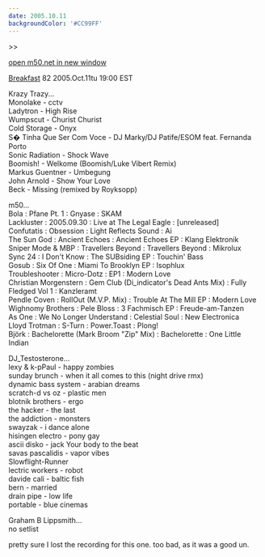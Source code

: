 ```yaml
---
date: 2005.10.11
backgroundColor: '#CC99FF'
---
```


\>>

[open m50.net in new window](http://m50.net/)

[Breakfast](http://breakfast.wcks.org/) 82 2005.Oct.11tu 19:00 EST

Krazy Trazy...  
Monolake - cctv  
Ladytron - High Rise  
Wumpscut - Churist Churist  
Cold Storage - Onyx  
S� Tinha Que Ser Com Voce - DJ Marky/DJ Patife/ESOM feat. Fernanda Porto  
Sonic Radiation - Shock Wave  
Boomish! - Welkome (Boomish/Luke Vibert Remix)  
Markus Guentner - Umbegung  
John Arnold - Show Your Love  
Beck - Missing (remixed by Royksopp)  

m50...  
Bola : Pfane Pt. 1 : Gnyase : SKAM  
Lackluster : 2005.09.30 : Live at The Legal Eagle : \[unreleased\]  
Confutatis : Obsession : Light Reflects Sound : Ai  
The Sun God : Ancient Echoes : Ancient Echoes EP : Klang Elektronik  
Sniper Mode & MBP : Travellers Beyond : Travellers Beyond : Mikrolux  
Sync 24 : I Don't Know : The SUBsiding EP : Touchin' Bass  
Gosub : Six Of One : Miami To Brooklyn EP : Isophlux  
Troubleshooter : Micro-Dotz : EP1 : Modern Love  
Christian Morgenstern : Gem Club (Di\_indicator's Dead Ants Mix) : Fully Fledged Vol 1 : Kanzleramt  
Pendle Coven : RollOut (M.V.P. Mix) : Trouble At The Mill EP : Modern Love  
Wighnomy Brothers : Pele Bloss : 3 Fachmisch EP : Freude-am-Tanzen  
As One : We No Longer Understand : Celestial Soul : New Electronica  
Lloyd Trotman : S-Turn : Power.Toast : Plong!  
Björk : Bachelorette (Mark Broom "Zip" Mix) : Bachelorette : One Little Indian  

DJ\_Testosterone...  
lexy & k-pPaul - happy zombies  
sunday brunch - when it all comes to this (night drive rmx)  
dynamic bass system - arabian dreams  
scratch-d vs oz - plastic men  
blotnik brothers - ergo  
the hacker - the last  
the addiction - monsters  
swayzak - i dance alone  
hisingen electro - pony gay  
ascii disko - jack Your body to the beat  
savas pascalidis - vapor vibes  
Slowflight-Runner  
lectric workers - robot  
davide cali - baltic fish  
bern - married  
drain pipe - low life  
portable - blue cinemas  

Graham B Lippsmith...  
no setlist  

pretty sure I lost the recording for this one. too bad, as it was a good un.